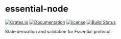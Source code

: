 # essential-node

[![Crates.io][crates-badge]][crates-url]
[![Documentation][docs-badge]][docs-url]
[![license][apache-badge]][apache-url]
[![Build Status][actions-badge]][actions-url]

[crates-badge]: https://img.shields.io/crates/v/essential-node.svg
[crates-url]: https://crates.io/crates/essential-node
[docs-badge]: https://docs.rs/essential-node/badge.svg
[docs-url]: https://docs.rs/essential-node
[apache-badge]: https://img.shields.io/badge/license-APACHE-blue.svg
[apache-url]: LICENSE
[actions-badge]: https://github.com/essential-contributions/essential-node/workflows/ci/badge.svg
[actions-url]: https://github.com/essential-contributions/essential-node/actions

State derivation and validation for Essential protocol.
